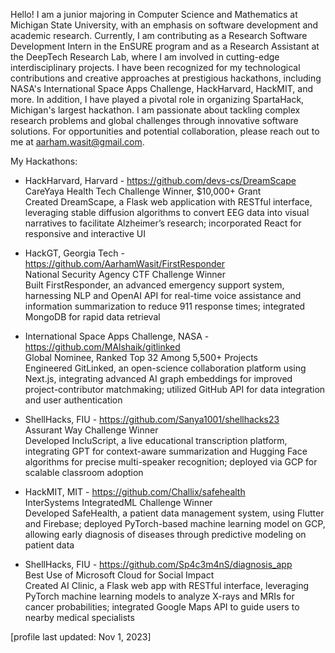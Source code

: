 <!--
**AarhamWasit/AarhamWasit** is a ✨ _special_ ✨ repository because its `README.md` (this file) appears on your GitHub profile.

Here are some ideas to get you started:

- 🔭 I’m currently working on ...
- 🌱 I’m currently learning ...
- 👯 I’m looking to collaborate on ...
- 🤔 I’m looking for help with ...
- 💬 Ask me about ...
- 📫 How to reach me: ...
- 😄 Pronouns: ...
- ⚡ Fun fact: ...
-->

Hello! I am a junior majoring in Computer Science and Mathematics at Michigan State University, with an emphasis on software development and academic research. Currently, I am contributing as a Research Software Development Intern in the EnSURE program and as a Research Assistant at the DeepTech Research Lab, where I am involved in cutting-edge interdisciplinary projects. I have been recognized for my technological contributions and creative approaches at prestigious hackathons, including NASA's International Space Apps Challenge, HackHarvard, HackMIT, and more. In addition, I have played a pivotal role in organizing SpartaHack, Michigan's largest hackathon. I am passionate about tackling complex research problems and global challenges through innovative software solutions. For opportunities and potential collaboration, please reach out to me at aarham.wasit@gmail.com.

My Hackathons:

- HackHarvard, Harvard - https://github.com/devs-cs/DreamScape  
  CareYaya Health Tech Challenge Winner, $10,000+ Grant  
  Created DreamScape, a Flask web application with RESTful interface, leveraging stable diffusion algorithms to convert EEG data into visual narratives to facilitate Alzheimer’s research; incorporated React for responsive and interactive UI

- HackGT, Georgia Tech - https://github.com/AarhamWasit/FirstResponder  
  National Security Agency CTF Challenge Winner  
  Built FirstResponder, an advanced emergency support system, harnessing NLP and OpenAI API for real-time voice assistance and information summarization to reduce 911 response times; integrated MongoDB for rapid data retrieval

- International Space Apps Challenge, NASA - https://github.com/MAlshaik/gitlinked  
  Global Nominee, Ranked Top 32 Among 5,500+ Projects  
  Engineered GitLinked, an open-science collaboration platform using Next.js, integrating advanced AI graph embeddings for improved project-contributor matchmaking; utilized GitHub API for data integration and user authentication

- ShellHacks, FIU - https://github.com/Sanya1001/shellhacks23  
  Assurant Way Challenge Winner  
  Developed IncluScript, a live educational transcription platform, integrating GPT for context-aware summarization and Hugging Face algorithms for precise multi-speaker recognition; deployed via GCP for scalable classroom adoption

- HackMIT, MIT - https://github.com/Challix/safehealth  
  InterSystems IntegratedML Challenge Winner  
  Developed SafeHealth, a patient data management system, using Flutter and Firebase; deployed PyTorch-based machine learning model on GCP, allowing early diagnosis of diseases through predictive modeling on patient data

- ShellHacks, FIU - https://github.com/Sp4c3m4nS/diagnosis_app  
  Best Use of Microsoft Cloud for Social Impact  
  Created AI Clinic, a Flask web app with RESTful interface, leveraging PyTorch machine learning models to analyze X-rays and MRIs for cancer probabilities; integrated Google Maps API to guide users to nearby medical specialists

[profile last updated: Nov 1, 2023]
